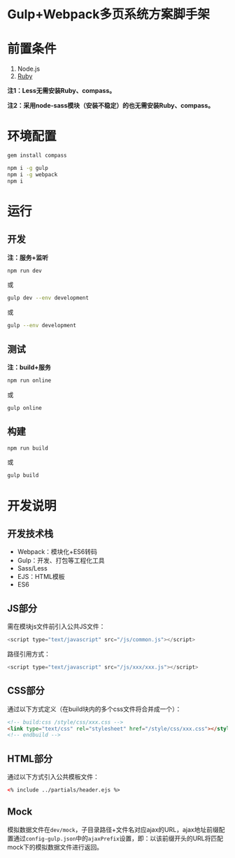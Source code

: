Gulp+Webpack多页系统方案脚手架
===

# 前置条件
1. Node.js
2. [Ruby](http://www.ruby-lang.org/en/downloads/)

**注1：Less无需安装Ruby、compass。**

**注2：采用node-sass模块（安装不稳定）的也无需安装Ruby、compass。**

# 环境配置
```bash
gem install compass
```

```bash
npm i -g gulp
npm i -g webpack
npm i
```

# 运行
## 开发
**注：服务+监听**

```bash
npm run dev
```
或

```bash
gulp dev --env development
```
或

```bash
gulp --env development
```

## 测试
**注：build+服务**

```bash
npm run online
```
或

```bash
gulp online
```

## 构建
```bash
npm run build
```
或

```bash
gulp build
```

# 开发说明
## 开发技术栈

* Webpack：模块化+ES6转码
* Gulp：开发、打包等工程化工具
* Sass/Less
* EJS：HTML模板
* ES6

## JS部分
需在模块js文件前引入公共JS文件：

```js
<script type="text/javascript" src="/js/common.js"></script>
```
路径引用方式：

```js
<script type="text/javascript" src="/js/xxx/xxx.js"></script>
```
## CSS部分
通过以下方式定义（在build块内的多个css文件将合并成一个）：

```html
<!-- build:css /style/css/xxx.css -->
<link type="text/css" rel="stylesheet" href="/style/css/xxx.css"></style>
<!-- endbuild -->
```
## HTML部分
通过以下方式引入公共模板文件：

```html
<% include ../partials/header.ejs %>
```

## Mock
模拟数据文件在```dev/mock```，子目录路径+文件名对应ajax的URL，ajax地址前缀配置通过```config-gulp.json```中的```ajaxPrefix```设置，即：以该前缀开头的URL将匹配mock下的模拟数据文件进行返回。